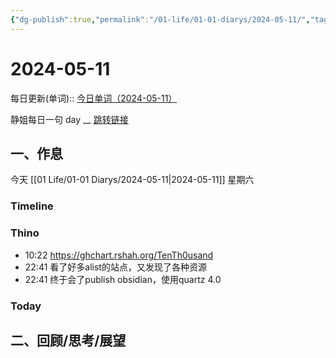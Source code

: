 ```yaml
---
{"dg-publish":true,"permalink":"/01-life/01-01-diarys/2024-05-11/","tags":["Diary","written_by_10k","10k原创"]}
---
```



# 2024-05-11
每日更新(单词)::
[今日单词（2024-05-11）](https://www.123pan.com/s/FckCjv-cjUUA.html)

静姐每日一句 day __
[跳转链接](https://www.123pan.com/FileView?fileId=5435933&shareKey=FckCjv-cjUUA&sharePwd=)


## 一、作息
今天 [[01 Life/01-01 Diarys/2024-05-11\|2024-05-11]] 星期六

### Timeline

### Thino
- 10:22 https://ghchart.rshah.org/TenTh0usand 
- 22:41 看了好多alist的站点，又发现了各种资源 
- 22:41 终于会了publish obsidian，使用quartz 4.0 

### Today



## 二、回顾/思考/展望







